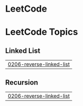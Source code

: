 # LeetCode
<!---LeetCode Topics Start-->
# LeetCode Topics
## Linked List
|  |
| ------- |
| [0206-reverse-linked-list](https://github.com/Sagar97735/LeetCode/tree/master/0206-reverse-linked-list) |
## Recursion
|  |
| ------- |
| [0206-reverse-linked-list](https://github.com/Sagar97735/LeetCode/tree/master/0206-reverse-linked-list) |
<!---LeetCode Topics End-->